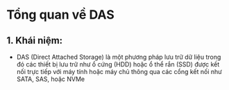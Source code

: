 # Tổng quan về DAS
## 1. Khái niệm:
- DAS (Direct Attached Storage) là một phương pháp lưu trữ dữ liệu trong đó các thiết bị lưu trữ như ổ cứng (HDD) hoặc ổ thể rắn (SSD) được kết nối trực tiếp với máy tính hoặc máy chủ thông qua các cổng kết nối như SATA, SAS, hoặc NVMe
